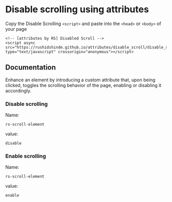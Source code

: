 # Disable scrolling using attributes

Copy the Disable Scrolling ```<script>``` and paste into the ```<head>``` or ```<body>``` of your page

```
<!-- [attributes by RS] Disabled Scroll -->
<script async src="https://rushidshinde.github.io/attributes/disable_scroll/disable_scroll.min.js" type="text/javascript" crossorigin="anonymous"></script>
```
## Documentation
Enhance an element by introducing a custom attribute that, upon being clicked, toggles the scrolling behavior of the page, enabling or disabling it accordingly.

### Disable scrolling 
Name: 
```
rs-scroll-element
```

value: 
```
disable
```

### Enable scrolling
Name: 
```
rs-scroll-element
```

value: 
```
enable
```

